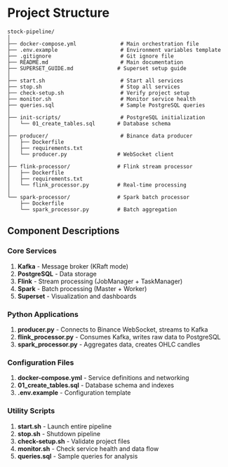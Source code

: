 # Project Structure

```
stock-pipeline/
│
├── docker-compose.yml              # Main orchestration file
├── .env.example                    # Environment variables template
├── .gitignore                      # Git ignore file
├── README.md                       # Main documentation
├── SUPERSET_GUIDE.md              # Superset setup guide
│
├── start.sh                        # Start all services
├── stop.sh                         # Stop all services
├── check-setup.sh                  # Verify project setup
├── monitor.sh                      # Monitor service health
├── queries.sql                     # Sample PostgreSQL queries
│
├── init-scripts/                   # PostgreSQL initialization
│   └── 01_create_tables.sql       # Database schema
│
├── producer/                       # Binance data producer
│   ├── Dockerfile
│   ├── requirements.txt
│   └── producer.py                # WebSocket client
│
├── flink-processor/               # Flink stream processor
│   ├── Dockerfile
│   ├── requirements.txt
│   └── flink_processor.py         # Real-time processing
│
└── spark-processor/               # Spark batch processor
    ├── Dockerfile
    └── spark_processor.py         # Batch aggregation
```

## Component Descriptions

### Core Services

1. **Kafka** - Message broker (KRaft mode)
2. **PostgreSQL** - Data storage
3. **Flink** - Stream processing (JobManager + TaskManager)
4. **Spark** - Batch processing (Master + Worker)
5. **Superset** - Visualization and dashboards

### Python Applications

1. **producer.py** - Connects to Binance WebSocket, streams to Kafka
2. **flink_processor.py** - Consumes Kafka, writes raw data to PostgreSQL
3. **spark_processor.py** - Aggregates data, creates OHLC candles

### Configuration Files

1. **docker-compose.yml** - Service definitions and networking
2. **01_create_tables.sql** - Database schema and indexes
3. **.env.example** - Configuration template

### Utility Scripts

1. **start.sh** - Launch entire pipeline
2. **stop.sh** - Shutdown pipeline
3. **check-setup.sh** - Validate project files
4. **monitor.sh** - Check service health and data flow
5. **queries.sql** - Sample queries for analysis
